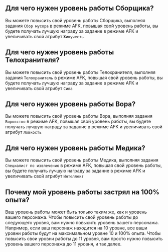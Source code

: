 ## Для чего нужен уровень работы Сборщика?

Вы можете повысить свой уровень работы Сборщика, выполняя задания `Сбор мусора` в режиме AFK,
повышая свой уровень работы, вы будете получать лучшую награду за задание в режиме AFK и увеличивать свой атрибут `Живучесть`

## Для чего нужен уровень работы Телохранителя?

Вы можете повысить свой уровень работы Телохранителя, выполняя задания `Телохранитель` в режиме AFK,
повышая свой уровень работы, вы будете получать лучшую награду за задание в режиме AFK и увеличивать свой атрибут `Сила`

## Для чего нужен уровень работы Вора?

Вы можете повысить свой уровень работы Вора, выполняя задания `Воровство` в режиме AFK,
повышая свой уровень работы, вы будете получать лучшую награду за задание в режиме AFK и увеличивать свой атрибут `Ловкость`

## Для чего нужен уровень работы Медика?

Вы можете повысить свой уровень работы Медика, выполняя задания `Специалист по извлечению` в режиме AFK,
повышая свой уровень работы, вы будете получать лучшую награду за задание в режиме AFK и увеличивать свой атрибут `Интеллект`

## Почему мой уровень работы застрял на 100% опыта?

Ваш уровень работы может быть только таким же, как и уровень вашего персонажа. Чтобы повысить свой уровень работы до следующего уровня, вам нужно повысить уровень вашего персонажа. Например, если ваш персонаж находится на 10 уровне, все ваши уровни работы будут на максимальном уровне 10 и 100% опыта. Чтобы повысить свои уровни работы до 11 уровня, вам просто нужно повысить уровень вашего персонажа до 11 уровня, и так далее.
